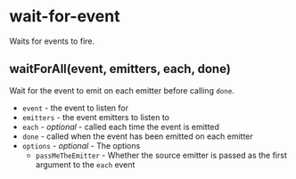 # wait-for-event

Waits for events to fire.

## waitForAll(event, emitters, each, done)

Wait for the event to emit on each emitter before calling `done`.

- `event` - the event to listen for
- `emitters` - the event emitters to listen to
- `each` - *optional* - called each time the event is emitted
- `done` - called when the event has been emitted on each emitter
- `options` - *optional* - The options
    - `passMeTheEmitter` - Whether the source emitter is passed as the first argument to the `each` event